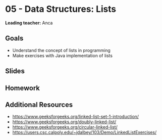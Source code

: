 # 05 - Data Structures: Lists

**Leading teacher:** Anca

## Goals
- Understand the concept of lists in programming
- Make exercises with Java implementation of lists

## Slides

<GoogleSlides src="https://docs.google.com/presentation/d/e/2PACX-1vSr6F6309N3wBgzfe9wGyP-vbW7q794IycXIBDTG0yUwONrLYB3Z3S0EoDnv3-B4D0vOqb8pFLU6Zgp/embed?start=false&loop=false&delayms=3000"></GoogleSlides>

## Homework



## Additional Resources

- https://www.geeksforgeeks.org/linked-list-set-1-introduction/
- https://www.geeksforgeeks.org/doubly-linked-list/
- https://www.geeksforgeeks.org/circular-linked-list/
- https://users.csc.calpoly.edu/~jdalbey/103/Demo/LinkedListExercises/